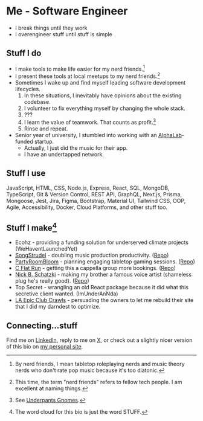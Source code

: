 # Me - Software Engineer

- I break things until they work
- I overengineer stuff until stuff is simple

## Stuff I do

- I make tools to make life easier for my nerd friends.[^1]
- I present these tools at local meetups to my nerd friends.[^2]
- Sometimes I wake up and find myself leading software development lifecycles.
  1. In these situations, I inevitably have opinions about the existing codebase.
  2. I volunteer to fix everything myself by changing the whole stack.
  3. ???
  4. I learn the value of teamwork. That counts as profit.[^3]
  5. Rinse and repeat.
- Senior year of university, I stumbled into working with an [AlphaLab](https://www.alphalab.org/)-funded startup.
  - Actually, I just did the music for their app.
  - I have an undertapped network.

## Stuff I use

JavaScript, HTML, CSS, Node.js, Express, React, SQL, MongoDB, TypeScript, Git & Version Control, REST API, GraphQL, Next.js, Prisma, Mongoose, Jest, Jira, Figma, Bootstrap, Material UI, Tailwind CSS, OOP, Agile, Accessibility, Docker, Cloud Platforms, and other stuff too.

## Stuff I make[^4]

- Ecohz - providing a funding solution for underserved climate projects (WeHaventLaunchedYet)
- [SongStrudel](https://songstrudel.vercel.app/) - doubling music production productivity. ([Repo](https://github.com/BKSchatzki/songstrudel))
- [PartyRoomBloom](https://partyroombloom.vercel.app/) - planning engaging tabletop gaming sessions. ([Repo](https://github.com/BKSchatzki/partyroombloom))
- [C Flat Run](https://cflatrun.com) - getting this a cappella group more bookings. ([Repo](https://github.com/BKSchatzki/cflatrun-landingpage))
- [Nick B. Schatzki](https://nbschatzki.com/) - making my brother a famous voice artist (shameless plug he's really good). ([Repo](https://github.com/BKSchatzki/nbschatzki-va))
- Top Secret - wrangling an old React package because it did what this secretive client wanted. (ImUnderAnNda)
- [LA Epic Club Crawls](https://laepicclubcrawls.com/) - persuading the owners to let me rebuild their site that I did my darndest to optimize.

## Connecting...stuff

Find me on [LinkedIn](https://linkedin.com/in/bkschatzki), reply to me on [X](https://x.com/bkschatzki), or check out a slightly nicer version of this bio on [my personal site](https://bkschatzki.dev).

[^1]: By nerd friends, I mean tabletop roleplaying nerds and music theory nerds who don't rate pop music because it's too diatonic.
[^2]: This time, the term "nerd friends" refers to fellow tech people. I am excellent at naming things.
[^3]: See [Underpants Gnomes](<https://en.wikipedia.org/wiki/Gnomes_(South_Park)>).
[^4]: The word cloud for this bio is just the word STUFF.
